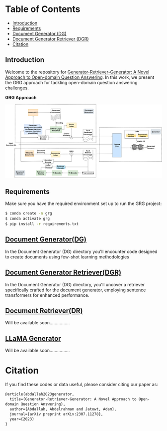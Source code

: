 <a id="contents"></a>
# Table of Contents
<!-- MarkdownTOC -->
<!-- 
- [Requirements](#Requirements)
- [Downloading Data and Checkpoints](#downloading-data-and-checkpoints)
- [Usage](#usage)
- [Training](#training) -->
- [Introduction](#Introduction)
- [Requirements](#Requirements)
- [Document Generator (DG)](./DG)
- [Document Generator Retriever (DGR)](./DGR)
- [Citation](#Citation)
<!-- /MarkdownTOC -->

## Introduction
Welcome to the repository for [Generator-Retriever-Generator: A Novel Approach to Open-domain Question Answering](https://arxiv.org/abs/2307.11278). In this work, we present the GRG approach for tackling open-domain question answering challenges.

**GRG Approach**
<div align="center">
  <img src="images/GRG.png" alt="GRG Approach Diagram">
</div>

<!--**Comparison with Other Approaches**
<div align="center">
  <img src="images/result.png" alt="Comparison with Other Approaches">
</div>
<a id="Requirements"></a>-->

## Requirements
Make sure you have the required environment set up to run the GRG project:

```bash
$ conda create -n grg
$ conda activate grg
$ pip install -r requirements.txt
```


## [Document Generator(DG)](./DG)
In the Document Generator (DG) directory you'll encounter code designed to create documents using few-shot learning methodologies
## [Document Generator Retriever(DGR)](./DGR)
In the Document Generator (DG) directory, you'll uncover a retriever specifically crafted for the document generator, employing sentence transformers for enhanced performance.

## [Document  Retriever(DR)](./DGR)
Will be available soon................

## [LLaMA Generator](./DGR)
Will be available soon................



<a id="Citation"></a>
# Citation

If you find these codes or data useful, please consider citing our paper as:

```
@article{abdallah2023generator,
  title={Generator-Retriever-Generator: A Novel Approach to Open-domain Question Answering},
  author={Abdallah, Abdelrahman and Jatowt, Adam},
  journal={arXiv preprint arXiv:2307.11278},
  year={2023}
}
```
